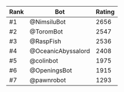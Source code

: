 Rank|Bot|Rating
---|---|---
#1|@NimsiluBot|2656
#2|@ToromBot|2547
#3|@RaspFish|2536
#4|@OceanicAbyssalord|2408
#5|@colinbot|1975
#6|@OpeningsBot|1915
#7|@pawnrobot|1293
